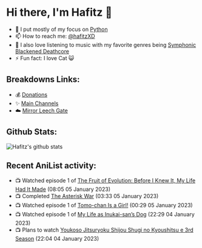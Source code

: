 # Hi there, I'm Hafitz 👋
- 🐍 I put mostly of my focus on [Python](https://python.org)
- 📫 How to reach me: [@hafitzXD](https://t.me/hafitzXD)
- 🎵 I also love listening to music with my favorite genres being [Symphonic Blackened Deathcore](https://youtu.be/qyYmS_iBcy4)
- ⚡ Fun fact: I love Cat 😺

## Breakdowns Links:
- 💰 [Donations](https://t.me/TheBreakdowns/2)
- ✨ [Main Channels](https://t.me/TheBreakdowns)
- ☁️ [Mirror Leech Gate](https://t.me/BreakdownsGate)

## Github Stats:
![Hafitz's github stats](https://github-readme-stats.vercel.app/api?username=breakdowns&show_icons=true&count_private=true&bg_color=00000000&text_color=777)

## Recent AniList activity:
<!-- ANILIST_ACTIVITY:start -->

-   📺 Watched episode 1 of [The Fruit of Evolution: Before I Knew It, My Life Had It Made](https://anilist.co/anime/129068) (08:05 05 January 2023)
-   📺 Completed [The Asterisk War](https://anilist.co/anime/21131) (03:33 05 January 2023)
-   📺 Watched episode 1 of [Tomo-chan Is a Girl!](https://anilist.co/anime/151806) (00:29 05 January 2023)
-   📺 Watched episode 1 of [My Life as Inukai-san’s Dog](https://anilist.co/anime/146346) (22:29 04 January 2023)
-   📺 Plans to watch [Youkoso Jitsuryoku Shijou Shugi no Kyoushitsu e 3rd Season](https://anilist.co/anime/146066) (22:04 04 January 2023)

<!-- ANILIST_ACTIVITY:end -->
